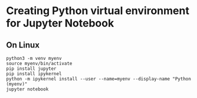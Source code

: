 # Creating Python virtual environment for Jupyter Notebook

## On Linux 

```
python3 -m venv myenv
source myenv/bin/activate
pip install jupyter
pip install ipykernel
python -m ipykernel install --user --name=myenv --display-name "Python (myenv)"
jupyter notebook
```
